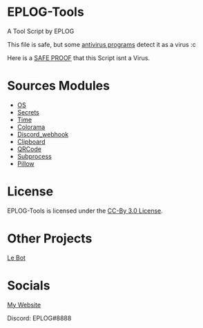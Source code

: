 # EPLOG-Tools
A Tool Script by EPLOG

This file is safe, but some [antivirus programs](https://www.virustotal.com/gui/file-analysis/YjAyMDdjODVjMDU5YmQ4NmJkOWM1YzYwNzdjN2E3MGE6MTY0NTM2OTkwNA==) detect it as a virus :c

Here is a [SAFE PROOF](https://www.youtube.com/watch?v=uLKG4QSaq-s) that this Script isnt a Virus.

# Sources Modules
* [OS](https://docs.python.org/3/library/os.html)
* [Secrets](https://docs.python.org/3/library/secrets.html)
* [Time](https://docs.python.org/3/library/time.html)
* [Colorama](https://pypi.org/project/colorama/)
* [Discord_webhook](https://pypi.org/project/discord-webhook/)
* [Clipboard](https://pypi.org/project/clipboard/)
* [QRCode](https://pypi.org/project/qrcode/)
* [Subprocess](https://docs.python.org/3/library/subprocess.html)
* [Pillow](https://pypi.org/project/Pillow/)

# License

EPLOG-Tools is licensed under the [CC-By 3.0 License]().

# Other Projects
[Le Bot](https://lebot.eplogx.de)

# Socials

[My Website](https://eplogx.de)

Discord: EPLOG#8888
